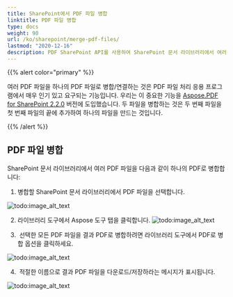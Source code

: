 ```yaml
---
title: SharePoint에서 PDF 파일 병합
linktitle: PDF 파일 병합
type: docs
weight: 90
url: /ko/sharepoint/merge-pdf-files/
lastmod: "2020-12-16"
description: PDF SharePoint API를 사용하여 SharePoint 문서 라이브러리에서 여러 PDF 파일을 하나의 PDF로 병합할 수 있습니다.
---
```


{{% alert color="primary" %}}

여러 PDF 파일을 하나의 PDF 파일로 병합/연결하는 것은 PDF 파일 처리 응용 프로그램에서 매우 인기 있고 요구되는 기능입니다. 우리는 이 중요한 기능을 [Aspose.PDF for SharePoint 2.2.0](https://releases.aspose.com/pdf/sharepoint/new-releases/aspose.pdf-for-sharepoint-2.2.0/) 버전에 도입했습니다. 두 파일을 병합하는 것은 두 번째 파일을 첫 번째 파일의 끝에 추가하여 하나의 파일을 만드는 것입니다.

{{% /alert %}}

## **PDF 파일 병합**

SharePoint 문서 라이브러리에서 여러 PDF 파일을 다음과 같이 하나의 PDF로 병합합니다:

1. 병합할 SharePoint 문서 라이브러리에서 PDF 파일을 선택합니다.

![todo:image_alt_text](merge-pdf-files_1.png)

2. 라이브러리 도구에서 Aspose 도구 탭을 클릭합니다.
![todo:image_alt_text](merge-pdf-files_2.png)

3.  선택한 모든 PDF 파일을 결과 PDF로 병합하려면 라이브러리 도구에서 PDF로 병합 옵션을 클릭하세요.

![todo:image_alt_text](merge-pdf-files_3.png)

4.  적절한 이름으로 결과 PDF 파일을 다운로드/저장하라는 메시지가 표시됩니다.

![todo:image_alt_text](merge-pdf-files_4.png)